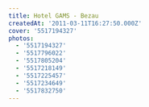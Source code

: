 ```yaml
---
title: Hotel GAMS - Bezau
createdAt: '2011-03-11T16:27:50.000Z'
cover: '5517194327'
photos:
  - '5517194327'
  - '5517796022'
  - '5517805204'
  - '5517218149'
  - '5517225457'
  - '5517234649'
  - '5517832750'
---
```


